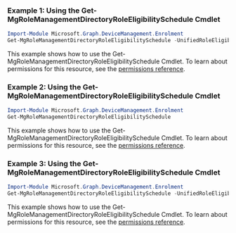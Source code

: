 ### Example 1: Using the Get-MgRoleManagementDirectoryRoleEligibilitySchedule Cmdlet
```powershell
Import-Module Microsoft.Graph.DeviceManagement.Enrolment
Get-MgRoleManagementDirectoryRoleEligibilitySchedule -UnifiedRoleEligibilityScheduleId $unifiedRoleEligibilityScheduleId
```
This example shows how to use the Get-MgRoleManagementDirectoryRoleEligibilitySchedule Cmdlet.
To learn about permissions for this resource, see the [permissions reference](/graph/permissions-reference).
### Example 2: Using the Get-MgRoleManagementDirectoryRoleEligibilitySchedule Cmdlet
```powershell
Import-Module Microsoft.Graph.DeviceManagement.Enrolment
Get-MgRoleManagementDirectoryRoleEligibilitySchedule
```
This example shows how to use the Get-MgRoleManagementDirectoryRoleEligibilitySchedule Cmdlet.
To learn about permissions for this resource, see the [permissions reference](/graph/permissions-reference).
### Example 3: Using the Get-MgRoleManagementDirectoryRoleEligibilitySchedule Cmdlet
```powershell
Import-Module Microsoft.Graph.DeviceManagement.Enrolment
Get-MgRoleManagementDirectoryRoleEligibilitySchedule -UnifiedRoleEligibilityScheduleId $unifiedRoleEligibilityScheduleId
```
This example shows how to use the Get-MgRoleManagementDirectoryRoleEligibilitySchedule Cmdlet.
To learn about permissions for this resource, see the [permissions reference](/graph/permissions-reference).
